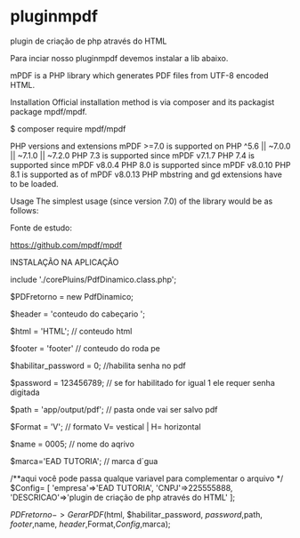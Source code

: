 # pluginmpdf
plugin de criação de php através do HTML

Para inciar nosso pluginmpdf devemos instalar a lib abaixo.


mPDF is a PHP library which generates PDF files from UTF-8 encoded HTML.

Installation
Official installation method is via composer and its packagist package mpdf/mpdf.

$ composer require mpdf/mpdf

PHP versions and extensions
mPDF >=7.0 is supported on PHP ^5.6 || ~7.0.0 || ~7.1.0 || ~7.2.0
PHP 7.3 is supported since mPDF v7.1.7
PHP 7.4 is supported since mPDF v8.0.4
PHP 8.0 is supported since mPDF v8.0.10
PHP 8.1 is supported as of mPDF v8.0.13
PHP mbstring and gd extensions have to be loaded.

Usage
The simplest usage (since version 7.0) of the library would be as follows:

 Fonte de estudo:
 
 https://github.com/mpdf/mpdf


 INSTALAÇÃO NA APLICAÇÃO

include './corePluins/PdfDinamico.class.php';

$PDFretorno = new PdfDinamico;

$header = 'conteudo do cabeçario ';

$html = 'HTML'; // conteudo html

$footer = 'footer' // conteudo do roda pe 

$habilitar_password = 0; //habilita senha no pdf

$password = 123456789; // se for habilitado for igual 1  ele requer senha digitada

$path = 'app/output/pdf'; // pasta onde vai ser salvo pdf

$Format = 'V'; // formato V= vestical |  H= horizontal

$name = 0005; // nome do aqrivo

$marca='EAD TUTORIA'; // marca d´gua

/**aqui você pode passa qualque variavel para complementar o arquivo */
$Config= [
    'empresa'=>'EAD TUTORIA',
    'CNPJ'=>225555888,
    'DESCRICAO'=>'plugin de criação de php através do HTML'
];

$PDFretorno->GerarPDF($html, $habilitar_password, $password,$path, $footer,$name, $header,$Format,$Config,$marca);

